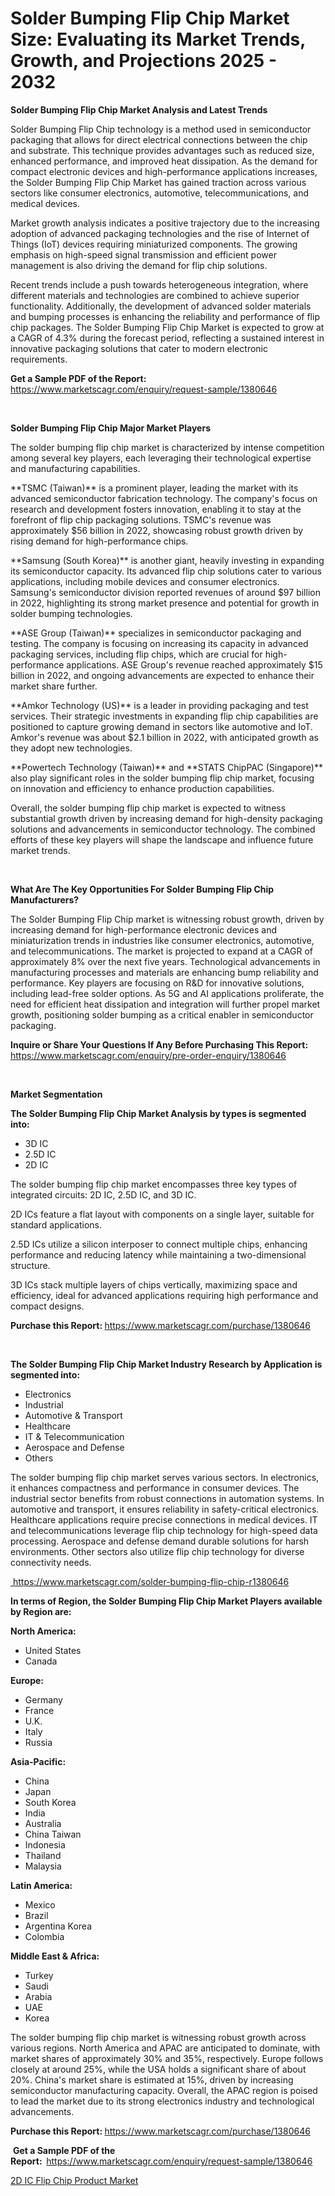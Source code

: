 <p><h1>Solder Bumping Flip Chip Market Size: Evaluating its Market Trends, Growth, and Projections 2025 - 2032</h1></p><p><strong>Solder Bumping Flip Chip Market Analysis and Latest Trends</strong></p>
<p><p>Solder Bumping Flip Chip technology is a method used in semiconductor packaging that allows for direct electrical connections between the chip and substrate. This technique provides advantages such as reduced size, enhanced performance, and improved heat dissipation. As the demand for compact electronic devices and high-performance applications increases, the Solder Bumping Flip Chip Market has gained traction across various sectors like consumer electronics, automotive, telecommunications, and medical devices.</p><p>Market growth analysis indicates a positive trajectory due to the increasing adoption of advanced packaging technologies and the rise of Internet of Things (IoT) devices requiring miniaturized components. The growing emphasis on high-speed signal transmission and efficient power management is also driving the demand for flip chip solutions.</p><p>Recent trends include a push towards heterogeneous integration, where different materials and technologies are combined to achieve superior functionality. Additionally, the development of advanced solder materials and bumping processes is enhancing the reliability and performance of flip chip packages. The Solder Bumping Flip Chip Market is expected to grow at a CAGR of 4.3% during the forecast period, reflecting a sustained interest in innovative packaging solutions that cater to modern electronic requirements.</p></p>
<p><strong>Get a Sample PDF of the Report:&nbsp;</strong> <a href="https://www.marketscagr.com/enquiry/request-sample/1380646?utm_campaign=1920&utm_medium=2&utm_source=Github&utm_content=ia&utm_term=12022025&utm_id=solder-bumping-flip-chip">https://www.marketscagr.com/enquiry/request-sample/1380646</a></p>
<p>&nbsp;</p>
<p><strong>Solder Bumping Flip Chip Major Market Players</strong></p>
<p><p>The solder bumping flip chip market is characterized by intense competition among several key players, each leveraging their technological expertise and manufacturing capabilities. </p><p>**TSMC (Taiwan)** is a prominent player, leading the market with its advanced semiconductor fabrication technology. The company's focus on research and development fosters innovation, enabling it to stay at the forefront of flip chip packaging solutions. TSMC's revenue was approximately $56 billion in 2022, showcasing robust growth driven by rising demand for high-performance chips.</p><p>**Samsung (South Korea)** is another giant, heavily investing in expanding its semiconductor capacity. Its advanced flip chip solutions cater to various applications, including mobile devices and consumer electronics. Samsung's semiconductor division reported revenues of around $97 billion in 2022, highlighting its strong market presence and potential for growth in solder bumping technologies.</p><p>**ASE Group (Taiwan)** specializes in semiconductor packaging and testing. The company is focusing on increasing its capacity in advanced packaging services, including flip chips, which are crucial for high-performance applications. ASE Group's revenue reached approximately $15 billion in 2022, and ongoing advancements are expected to enhance their market share further.</p><p>**Amkor Technology (US)** is a leader in providing packaging and test services. Their strategic investments in expanding flip chip capabilities are positioned to capture growing demand in sectors like automotive and IoT. Amkor's revenue was about $2.1 billion in 2022, with anticipated growth as they adopt new technologies.</p><p>**Powertech Technology (Taiwan)** and **STATS ChipPAC (Singapore)** also play significant roles in the solder bumping flip chip market, focusing on innovation and efficiency to enhance production capabilities.</p><p>Overall, the solder bumping flip chip market is expected to witness substantial growth driven by increasing demand for high-density packaging solutions and advancements in semiconductor technology. The combined efforts of these key players will shape the landscape and influence future market trends.</p></p>
<p>&nbsp;</p>
<p><strong>What Are The Key Opportunities For Solder Bumping Flip Chip Manufacturers?</strong></p>
<p><p>The Solder Bumping Flip Chip market is witnessing robust growth, driven by increasing demand for high-performance electronic devices and miniaturization trends in industries like consumer electronics, automotive, and telecommunications. The market is projected to expand at a CAGR of approximately 8% over the next five years. Technological advancements in manufacturing processes and materials are enhancing bump reliability and performance. Key players are focusing on R&D for innovative solutions, including lead-free solder options. As 5G and AI applications proliferate, the need for efficient heat dissipation and integration will further propel market growth, positioning solder bumping as a critical enabler in semiconductor packaging.</p></p>
<p><strong>Inquire or Share Your Questions If Any Before Purchasing This Report:</strong> <a href="https://www.marketscagr.com/enquiry/pre-order-enquiry/1380646?utm_campaign=1920&utm_medium=2&utm_source=Github&utm_content=ia&utm_term=12022025&utm_id=solder-bumping-flip-chip">https://www.marketscagr.com/enquiry/pre-order-enquiry/1380646</a></p>
<p>&nbsp;</p>
<p><strong>Market Segmentation</strong></p>
<p><strong>The Solder Bumping Flip Chip Market Analysis by types is segmented into:</strong></p>
<p><ul><li>3D IC</li><li>2.5D IC</li><li>2D IC</li></ul></p>
<p><p>The solder bumping flip chip market encompasses three key types of integrated circuits: 2D IC, 2.5D IC, and 3D IC. </p><p>2D ICs feature a flat layout with components on a single layer, suitable for standard applications. </p><p>2.5D ICs utilize a silicon interposer to connect multiple chips, enhancing performance and reducing latency while maintaining a two-dimensional structure. </p><p>3D ICs stack multiple layers of chips vertically, maximizing space and efficiency, ideal for advanced applications requiring high performance and compact designs.</p></p>
<p><strong>Purchase this Report:&nbsp;</strong><a href="https://www.marketscagr.com/purchase/1380646?utm_campaign=1920&utm_medium=2&utm_source=Github&utm_content=ia&utm_term=12022025&utm_id=solder-bumping-flip-chip">https://www.marketscagr.com/purchase/1380646</a></p>
<p>&nbsp;</p>
<p><strong>The Solder Bumping Flip Chip Market Industry Research by Application is segmented into:</strong></p>
<p><ul><li>Electronics</li><li>Industrial</li><li>Automotive & Transport</li><li>Healthcare</li><li>IT & Telecommunication</li><li>Aerospace and Defense</li><li>Others</li></ul></p>
<p><p>The solder bumping flip chip market serves various sectors. In electronics, it enhances compactness and performance in consumer devices. The industrial sector benefits from robust connections in automation systems. In automotive and transport, it ensures reliability in safety-critical electronics. Healthcare applications require precise connections in medical devices. IT and telecommunications leverage flip chip technology for high-speed data processing. Aerospace and defense demand durable solutions for harsh environments. Other sectors also utilize flip chip technology for diverse connectivity needs.</p></p>
<p><a href="https://www.marketscagr.com/solder-bumping-flip-chip-r1380646?utm_campaign=1920&utm_medium=2&utm_source=Github&utm_content=ia&utm_term=12022025&utm_id=solder-bumping-flip-chip">&nbsp;https://www.marketscagr.com/solder-bumping-flip-chip-r1380646</a></p>
<p><strong>In terms of Region, the Solder Bumping Flip Chip Market Players available by Region are:</strong></p>
<p>
    <p> <strong> North America: </strong>
        <ul>
            <li>United States</li>
            <li>Canada</li>
        </ul>
        </p> 
    <p> <strong> Europe: </strong>
        <ul>
            <li>Germany</li>
            <li>France</li>
            <li>U.K.</li>
            <li>Italy</li>
            <li>Russia</li>
        </ul>
        </p> 
    <p> <strong> Asia-Pacific: </strong>
        <ul>
            <li>China</li>
            <li>Japan</li>
            <li>South Korea</li>
            <li>India</li>
            <li>Australia</li>
            <li>China Taiwan</li>
            <li>Indonesia</li>
            <li>Thailand</li>
            <li>Malaysia</li>
        </ul>
        </p> 
    <p> <strong> Latin America: </strong>
        <ul>
            <li>Mexico</li>
            <li>Brazil</li>
            <li>Argentina Korea</li>
            <li>Colombia</li>
        </ul>
        </p> 
    <p> <strong> Middle East & Africa: </strong>
        <ul>
            <li>Turkey</li>
            <li>Saudi</li>
            <li>Arabia</li>
            <li>UAE</li>
            <li>Korea</li>
        </ul>
    </p>
    </p>
<p><p>The solder bumping flip chip market is witnessing robust growth across various regions. North America and APAC are anticipated to dominate, with market shares of approximately 30% and 35%, respectively. Europe follows closely at around 25%, while the USA holds a significant share of about 20%. China's market share is estimated at 15%, driven by increasing semiconductor manufacturing capacity. Overall, the APAC region is poised to lead the market due to its strong electronics industry and technological advancements.</p></p>
<p><strong>Purchase this Report: </strong><a href="https://www.marketscagr.com/purchase/1380646?utm_campaign=1920&utm_medium=2&utm_source=Github&utm_content=ia&utm_term=12022025&utm_id=solder-bumping-flip-chip">https://www.marketscagr.com/purchase/1380646</a></p>
<p>&nbsp;<strong>Get a Sample PDF of the Report:&nbsp;&nbsp;</strong><a href="https://www.marketscagr.com/enquiry/request-sample/1380646?utm_campaign=1920&utm_medium=2&utm_source=Github&utm_content=ia&utm_term=12022025&utm_id=solder-bumping-flip-chip">https://www.marketscagr.com/enquiry/request-sample/1380646</a></p>
<p><strong></strong></p>
<p><p><a href="https://github.com/JakirUddin511/Market-Research-Report-List-1/blob/main/2d-ic-flip-chip-product-market.md?utm_campaign=1920&utm_medium=2&utm_source=Github&utm_content=ia&utm_term=12022025&utm_id=solder-bumping-flip-chip">2D IC Flip Chip Product Market</a></p></p>